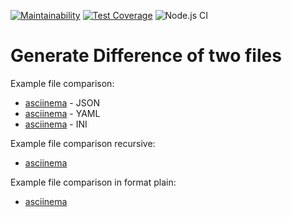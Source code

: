 [![Maintainability](https://api.codeclimate.com/v1/badges/3e27433e2f39f84f3421/maintainability)](https://codeclimate.com/github/patapiks/frontend-project-lvl2/maintainability)
[![Test Coverage](https://api.codeclimate.com/v1/badges/3e27433e2f39f84f3421/test_coverage)](https://codeclimate.com/github/patapiks/frontend-project-lvl2/test_coverage)
![Node.js CI](https://github.com/patapiks/frontend-project-lvl2/workflows/Node.js%20CI/badge.svg)  
# Generate Difference of two files  
  
Example file comparison:  

* [asciinema](https://asciinema.org/a/nQ72eBKg5isITOJm2XhMAWcaN) - JSON  
* [asciinema](https://asciinema.org/a/tG22uzs6bflS3OnQOovPAHkiL) - YAML  
* [asciinema](https://asciinema.org/a/xkSUmBdzaVZhCzNxjlDtMNfw0) - INI  
  
Example file comparison recursive:  
  
* [asciinema](https://asciinema.org/a/DfTQMEbKXLCXaTDzhFAn6OlAq)  
  
Example file comparison in format plain:  
  
* [asciinema](https://asciinema.org/a/XsnIviVXvKCABL2lDQFIyVaIX)  

